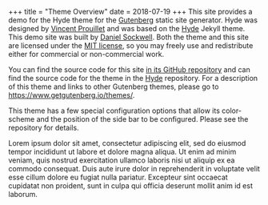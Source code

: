 +++
title = "Theme Overview"
date = 2018-07-19
+++
This site provides a demo for the Hyde theme for the 
[Gutenberg](https://www.getgutenberg.io/) static site generator.  Hyde
was designed by [Vincent Prouillet](https://vincent.is/) and was based on
the [Hyde](https://github.com/poole/hyde) Jekyll theme.  This demo site was
built by [Daniel Sockwell](https://www.codesections.com).  Both the theme and
this site are licensed under the
[MIT license](https://opensource.org/licenses/MIT), so you may freely use and
redistribute either for commercial or non-commercial work.

You can find the source code for this site [in its GitHub
repository](https://github.com/codesections/gutenberg-theme-demo/tree/hyde)
and can find the source code for the theme in the
[Hyde](https://www.github.com/Keats/hyde) repository.  For a
description of this theme and links to other Gutenberg themes, please
go to <https://www.getgutenberg.io/themes/>.

This theme has a few special configuration options that allow its color-scheme
and the position of the side bar to be configured.  Please see the repository
for details. 

<!-- more -->

Lorem ipsum dolor sit amet, consectetur adipiscing elit, sed do eiusmod tempor
incididunt ut labore et dolore magna aliqua. Ut enim ad minim veniam, quis
nostrud exercitation ullamco laboris nisi ut aliquip ex ea commodo consequat.
Duis aute irure dolor in reprehenderit in voluptate velit esse cillum dolore
eu fugiat nulla pariatur. Excepteur sint occaecat cupidatat non proident, sunt
in culpa qui officia deserunt mollit anim id est laborum.
